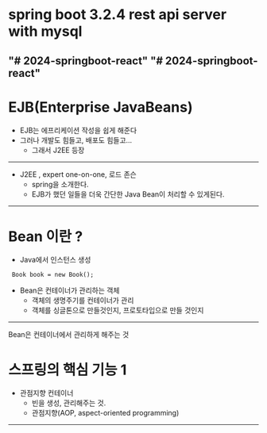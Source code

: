 # spring boot 3.2.4 rest api server with mysql
"# 2024-springboot-react" 
"# 2024-springboot-react" 
---
# EJB(Enterprise JavaBeans)
- EJB는 에프리케이션 작성을 쉽게 해준다
- 그러나 개발도 힘들고, 배포도 힘들고...
   - 그래서 J2EE 등장
---
- J2EE , expert one-on-one, 로드 존슨
  - spring을 소개한다.
  - EJB가 했던 일들을 더욱 간단한 Java Bean이 처리할 수 있게된다.
-----

# Bean 이란 ?
- Java에서 인스턴스 생성
```
 Book book = new Book();
```
- Bean은 컨테이너가 관리하는 객체
  - 객체의 생명주기를 컨테이너가 관리
  - 객체를 싱글톤으로 만들것인지, 프로토타입으로 만들 것인지
----
Bean은 컨테이너에서 관리하게 해주는 것
# 스프링의 핵심 기능 1
- 관점지향 컨테이너
  - 빈을 생성, 관리해주는 것.
  - 관점지향(AOP, aspect-oriented programming)
---































